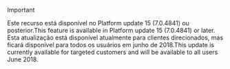 > [!IMPORTANT]
> <span data-ttu-id="0441b-101">Este recurso está disponível no Platform update 15 (7.0.4841) ou posterior.</span><span class="sxs-lookup"><span data-stu-id="0441b-101">This feature is available in Platform update 15 (7.0.4841) or later.</span></span> <span data-ttu-id="0441b-102">Esta atualização está disponível atualmente para clientes direcionados, mas ficará disponível para todos os usuários em junho de 2018.</span><span class="sxs-lookup"><span data-stu-id="0441b-102">This update is currently available for targeted customers and will be available to all users June 2018.</span></span>
